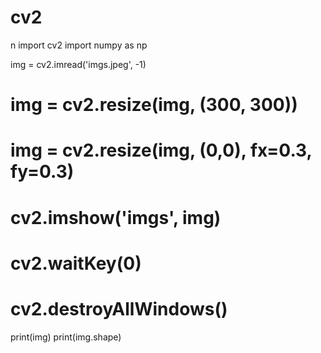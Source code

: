 # cv2
n
import cv2
import numpy as np


img = cv2.imread('imgs.jpeg', -1)
# img = cv2.resize(img, (300, 300))
# img = cv2.resize(img, (0,0),  fx=0.3, fy=0.3)
# cv2.imshow('imgs', img)
# cv2.waitKey(0)
# cv2.destroyAllWindows()




print(img)
print(img.shape)
